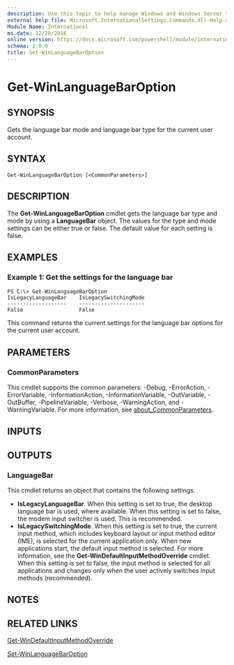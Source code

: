 ```yaml
---
description: Use this topic to help manage Windows and Windows Server technologies with Windows PowerShell.
external help file: Microsoft.InternationalSettings.Commands.dll-Help.xml
Module Name: International
ms.date: 12/20/2016
online version: https://docs.microsoft.com/powershell/module/international/get-winlanguagebaroption?view=windowsserver2016-ps&wt.mc_id=ps-gethelp
schema: 2.0.0
title: Get-WinLanguageBarOption
---
```


# Get-WinLanguageBarOption

## SYNOPSIS
Gets the language bar mode and language bar type for the current user account.

## SYNTAX

```
Get-WinLanguageBarOption [<CommonParameters>]
```

## DESCRIPTION
The **Get-WinLanguageBarOption** cmdlet gets the language bar type and mode by using a **LanguageBar** object.
The values for the type and mode settings can be either true or false.
The default value for each setting is false.

## EXAMPLES

### Example 1: Get the settings for the language bar
```
PS C:\> Get-WinLanguageBarOption
IsLegacyLanguageBar    IsLegacySwitchingMode
-------------------    ---------------------
False                  False
```

This command returns the current settings for the language bar options for the current user account.

## PARAMETERS

### CommonParameters
This cmdlet supports the common parameters: -Debug, -ErrorAction, -ErrorVariable, -InformationAction, -InformationVariable, -OutVariable, -OutBuffer, -PipelineVariable, -Verbose, -WarningAction, and -WarningVariable. For more information, see [about_CommonParameters](https://go.microsoft.com/fwlink/?LinkID=113216).

## INPUTS

## OUTPUTS

### LanguageBar
This cmdlet returns an object that contains the following settings. 

- **IsLegacyLanguageBar**.
When this setting is set to true, the desktop language bar is used, where available.
When this setting is set to false, the modem input switcher is used.
This is recommended. 
- **IsLegacySwitchingMode**.
When this setting is set to true, the current input method, which includes keyboard layout or input method editor (IME), is selected for the current application only.
When new applications start, the default input method is selected.
For more information, see the **Get-WinDefaultInputMethodOverride** cmdlet.
When this setting is set to false, the input method is selected for all applications and changes only when the user actively switches input methods (recommended).

## NOTES

## RELATED LINKS

[Get-WinDefaultInputMethodOverride](./Get-WinDefaultInputMethodOverride.md)

[Set-WinLanguageBarOption](./Set-WinLanguageBarOption.md)

